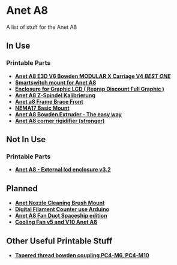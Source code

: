 # Anet A8
 A list of stuff for the Anet A8
 
 
 
## In Use
### Printable Parts
 - **[Anet A8 E3D V6 Bowden MODULAR X Carriage V4 *BEST ONE*](https://www.thingiverse.com/thing:2193695)**
 - **[Smartswitch mount for Anet A8](https://www.thingiverse.com/thing:2319701)**
 - **[Enclosure for Graphic LCD ( Reprap Discount Full Graphic )](https://www.thingiverse.com/thing:2142542)**
 - **[Anet A8 Z-Spindel Kalibrierung](https://www.thingiverse.com/thing:2077216)**
 - **[Anet a8 Frame Brace Front](https://www.thingiverse.com/thing:2371584)**
 - **[NEMA17 Basic Mount](https://www.thingiverse.com/thing:2056016)**
 - **[Anet A8 Bowden Extruder - The easy way](https://www.thingiverse.com/thing:2024308)**
 - **[Anet A8 corner rigidifier (stronger)](https://www.thingiverse.com/thing:2096876)**

## Not In Use
### Printable Parts
 - **[Anet A8 - External lcd enclosure v3.2](https://www.thingiverse.com/thing:2005640)**

## Planned
 - **[Anet Nozzle Cleaning Brush Mount](https://www.thingiverse.com/thing:2355355)**
 - **[Digital Filament Counter use Arduino](https://www.thingiverse.com/thing:1946445)**
 - **[Anet A8 Fan Duct Spaceship edition](https://www.thingiverse.com/thing:2088006)**
 - **[Cooling Fan v5 and V10 Anet A8](https://www.thingiverse.com/thing:2287803)**

## Other Useful Printable Stuff
 - **[Tapered thread bowden coupling PC4-M6, PC4-M10](https://www.thingiverse.com/thing:1993384)**